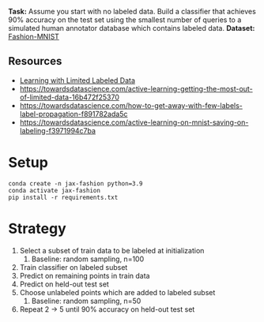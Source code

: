 **Task:** Assume you start with no labeled data. Build a classifier that achieves 90% accuracy on the test set using the smallest number of queries to a simulated human annotator database which contains labeled data.
**Dataset:** [Fashion-MNIST](https://github.com/zalandoresearch/fashion-mnist)  

## Resources
- [Learning with Limited Labeled Data](https://lwlld.fastforwardlabs.com/)
- https://towardsdatascience.com/active-learning-getting-the-most-out-of-limited-data-16b472f25370
- https://towardsdatascience.com/how-to-get-away-with-few-labels-label-propagation-f891782ada5c
- https://towardsdatascience.com/active-learning-on-mnist-saving-on-labeling-f3971994c7ba

# Setup
```
conda create -n jax-fashion python=3.9
conda activate jax-fashion
pip install -r requirements.txt
```

# Strategy
1. Select a subset of train data to be labeled at initialization
   1. Baseline: random sampling, n=100
2. Train classifier on labeled subset
3. Predict on remaining points in train data
4. Predict on held-out test set 
5. Choose unlabeled points which are added to labeled subset
   1. Baseline: random sampling, n=50
6. Repeat 2 -> 5 until 90% accuracy on held-out test set